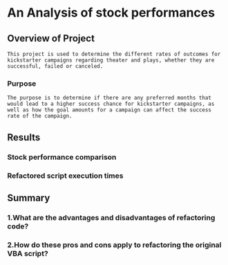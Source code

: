 # An Analysis of stock performances

## Overview of Project
    This project is used to determine the different rates of outcomes for kickstarter campaigns regarding theater and plays, whether they are successful, failed or canceled.
### Purpose
    The purpose is to determine if there are any preferred months that would lead to a higher success chance for kickstarter campaigns, as well as how the goal amounts for a campaign can affect the success rate of the campaign. 

## Results

### Stock performance comparison

### Refactored script execution times

## Summary

### 1.What are the advantages and disadvantages of refactoring code?

### 2.How do these pros and cons apply to refactoring the original VBA script?



